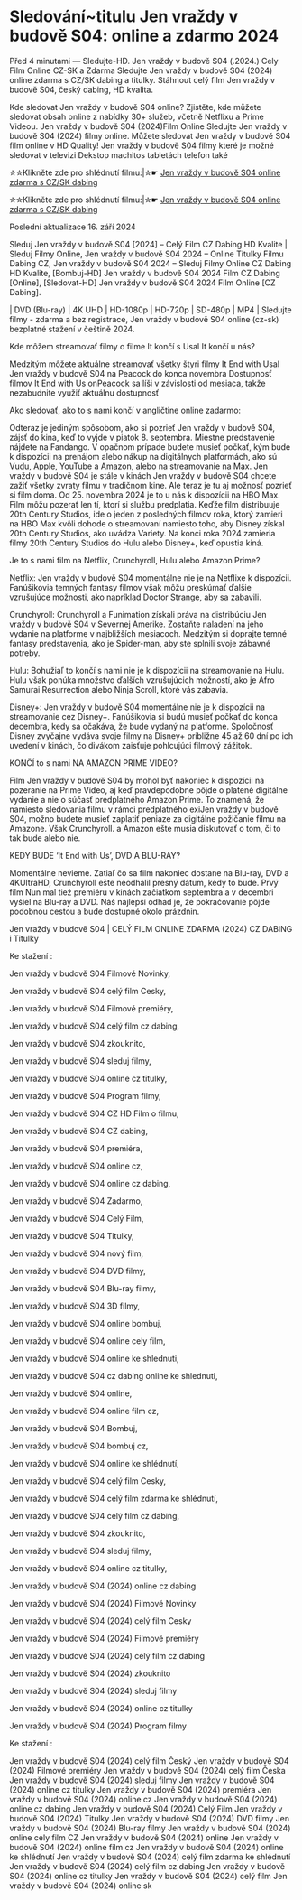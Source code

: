 # Sledování~titulu Jen vraždy v budově S04: online a zdarmo 2024

Před 4 minutami — Sledujte-HD. Jen vraždy v budově S04 (.2024.) Cely Film Online CZ-SK a Zdarma
Sledujte Jen vraždy v budově S04 (2024) online zdarma s CZ/SK dabing a titulky. Stáhnout celý film Jen vraždy v budově S04, český dabing, HD kvalita.

Kde sledovat Jen vraždy v budově S04 online? Zjistěte, kde můžete sledovat obsah online z nabídky 30+ služeb, včetně Netflixu a Prime Videou. Jen vraždy v budově S04 (2024)Film Online Sledujte Jen vraždy v budově S04 (2024) filmy online. Můžete sledovat Jen vraždy v budově S04 film online v HD Quality! Jen vraždy v budově S04 filmy které je možné sledovat v televizi Dekstop machitos tabletách telefon také

✮✮Klikněte zde pro shlédnutí filmu:|✮☛ [Jen vraždy v budově S04 online zdarma s CZ/SK dabing](https://onlinecz-skdabingtitulkyzdarmo.blogspot.com/2024/09/jen-vrazdy-v-budove-s04-cely-film.html)

✮✮Klikněte zde pro shlédnutí filmu:|✮☛ [Jen vraždy v budově S04 online zdarma s CZ/SK dabing](https://onlinecz-skdabingtitulkyzdarmo.blogspot.com/2024/09/jen-vrazdy-v-budove-s04-cely-film.html)

Poslední aktualizace 16. září 2024


Sleduj Jen vraždy v budově S04 [2024] – Celý Film CZ Dabing HD Kvalite | Sleduj Filmy Online, Jen vraždy v budově S04 2024 – Online Titulky Filmu Dabing CZ, Jen vraždy v budově S04 2024 – Sleduj Filmy Online CZ Dabing HD Kvalite, [Bombuj-HD] Jen vraždy v budově S04 2024 Film CZ Dabing [Online], [Sledovat-HD] Jen vraždy v budově S04 2024 Film Online [CZ Dabing].

| DVD (Blu-ray) | 4K UHD | HD-1080p | HD-720p | SD-480p | MP4 | Sledujte filmy - zdarma a bez registrace, Jen vraždy v budově S04 online (cz-sk) bezplatné stažení v češtině 2024.

Kde môžem streamovať filmy o filme It končí s Usal It končí u nás?

Medzitým môžete aktuálne streamovať všetky štyri filmy It End with Usal Jen vraždy v budově S04 na Peacock do konca novembra Dostupnosť filmov It End with Us onPeacock sa líši v závislosti od mesiaca, takže nezabudnite využiť aktuálnu dostupnosť

Ako sledovať, ako to s nami končí v angličtine online zadarmo:

Odteraz je jediným spôsobom, ako si pozrieť Jen vraždy v budově S04, zájsť do kina, keď to vyjde v piatok 8. septembra. Miestne predstavenie nájdete na Fandango. V opačnom prípade budete musieť počkať, kým bude k dispozícii na prenájom alebo nákup na digitálnych platformách, ako sú Vudu, Apple, YouTube a Amazon, alebo na streamovanie na Max. Jen vraždy v budově S04 je stále v kinách Jen vraždy v budově S04 chcete zažiť všetky zvraty filmu v tradičnom kine. Ale teraz je tu aj možnosť pozrieť si film doma. Od 25. novembra 2024 je to u nás k dispozícii na HBO Max. Film môžu pozerať len tí, ktorí si službu predplatia. Keďže film distribuuje 20th Century Studios, ide o jeden z posledných filmov roka, ktorý zamieri na HBO Max kvôli dohode o streamovaní namiesto toho, aby Disney získal 20th Century Studios, ako uvádza Variety. Na konci roka 2024 zamieria filmy 20th Century Studios do Hulu alebo Disney+, keď opustia kiná.

Je to s nami film na Netflix, Crunchyroll, Hulu alebo Amazon Prime?

Netflix: Jen vraždy v budově S04 momentálne nie je na Netflixe k dispozícii. Fanúšikovia temných fantasy filmov však môžu preskúmať ďalšie vzrušujúce možnosti, ako napríklad Doctor Strange, aby sa zabavili.

Crunchyroll: Crunchyroll a Funimation získali práva na distribúciu Jen vraždy v budově S04 v Severnej Amerike. Zostaňte naladení na jeho vydanie na platforme v najbližších mesiacoch. Medzitým si doprajte temné fantasy predstavenia, ako je Spider-man, aby ste splnili svoje zábavné potreby.

Hulu: Bohužiaľ to končí s nami nie je k dispozícii na streamovanie na Hulu. Hulu však ponúka množstvo ďalších vzrušujúcich možností, ako je Afro Samurai Resurrection alebo Ninja Scroll, ktoré vás zabavia.

Disney+: Jen vraždy v budově S04 momentálne nie je k dispozícii na streamovanie cez Disney+. Fanúšikovia si budú musieť počkať do konca decembra, kedy sa očakáva, že bude vydaný na platforme. Spoločnosť Disney zvyčajne vydáva svoje filmy na Disney+ približne 45 až 60 dní po ich uvedení v kinách, čo divákom zaisťuje pohlcujúci filmový zážitok.

KONČÍ to s nami NA AMAZON PRIME VIDEO?

Film Jen vraždy v budově S04 by mohol byť nakoniec k dispozícii na pozeranie na Prime Video, aj keď pravdepodobne pôjde o platené digitálne vydanie a nie o súčasť predplatného Amazon Prime. To znamená, že namiesto sledovania filmu v rámci predplatného exiJen vraždy v budově S04, možno budete musieť zaplatiť peniaze za digitálne požičanie filmu na Amazone. Však Crunchyroll. a Amazon ešte musia diskutovať o tom, či to tak bude alebo nie.

KEDY BUDE ‘It End with Us’, DVD A BLU-RAY?

Momentálne nevieme. Zatiaľ čo sa film nakoniec dostane na Blu-ray, DVD a 4KUltraHD, Crunchyroll ešte neodhalil presný dátum, kedy to bude. Prvý film Nun mal tiež premiéru v kinách začiatkom septembra a v decembri vyšiel na Blu-ray a DVD. Náš najlepší odhad je, že pokračovanie pôjde podobnou cestou a bude dostupné okolo prázdnin.

Jen vraždy v budově S04 | CELÝ FILM ONLINE ZDARMA (2024) CZ DABING i Titulky

Ke stažení :

Jen vraždy v budově S04 Filmové Novinky,

Jen vraždy v budově S04 celý film Cesky,

Jen vraždy v budově S04 Filmové premiéry,

Jen vraždy v budově S04 celý film cz dabing,

Jen vraždy v budově S04 zkouknito,

Jen vraždy v budově S04 sleduj filmy,

Jen vraždy v budově S04 online cz titulky,

Jen vraždy v budově S04 Program filmy,

Jen vraždy v budově S04 CZ HD Film o filmu,

Jen vraždy v budově S04 CZ dabing,

Jen vraždy v budově S04 premiéra,

Jen vraždy v budově S04 online cz,

Jen vraždy v budově S04 online cz dabing,

Jen vraždy v budově S04 Zadarmo,

Jen vraždy v budově S04 Celý Film,

Jen vraždy v budově S04 Titulky,

Jen vraždy v budově S04 nový film,

Jen vraždy v budově S04 DVD filmy,

Jen vraždy v budově S04 Blu-ray filmy,

Jen vraždy v budově S04 3D filmy,

Jen vraždy v budově S04 online bombuj,

Jen vraždy v budově S04 online cely film,

Jen vraždy v budově S04 online ke shlednuti,

Jen vraždy v budově S04 cz dabing online ke shlednuti,

Jen vraždy v budově S04 online,

Jen vraždy v budově S04 online film cz,

Jen vraždy v budově S04 Bombuj,

Jen vraždy v budově S04 bombuj cz,

Jen vraždy v budově S04 online ke shlédnutí,

Jen vraždy v budově S04 celý film Cesky,

Jen vraždy v budově S04 celý film zdarma ke shlédnutí,

Jen vraždy v budově S04 celý film cz dabing,

Jen vraždy v budově S04 zkouknito,

Jen vraždy v budově S04 sleduj filmy,

Jen vraždy v budově S04 online cz titulky,

Jen vraždy v budově S04 (2024) online cz dabing

Jen vraždy v budově S04 (2024) Filmové Novinky

Jen vraždy v budově S04 (2024) celý film Cesky

Jen vraždy v budově S04 (2024) Filmové premiéry

Jen vraždy v budově S04 (2024) celý film cz dabing

Jen vraždy v budově S04 (2024) zkouknito

Jen vraždy v budově S04 (2024) sleduj filmy

Jen vraždy v budově S04 (2024) online cz titulky

Jen vraždy v budově S04 (2024) Program filmy

Ke stažení :

Jen vraždy v budově S04 (2024) celý film Český Jen vraždy v budově S04 (2024) Filmové premiéry Jen vraždy v budově S04 (2024) celý film Česka Jen vraždy v budově S04 (2024) sleduj filmy Jen vraždy v budově S04 (2024) online cz titulky Jen vraždy v budově S04 (2024) premiéra Jen vraždy v budově S04 (2024) online cz Jen vraždy v budově S04 (2024) online cz dabing Jen vraždy v budově S04 (2024) Celý Film Jen vraždy v budově S04 (2024) Titulky Jen vraždy v budově S04 (2024) DVD filmy Jen vraždy v budově S04 (2024) Blu-ray filmy Jen vraždy v budově S04 (2024) online cely film CZ Jen vraždy v budově S04 (2024) online Jen vraždy v budově S04 (2024) online film cz Jen vraždy v budově S04 (2024) online ke shlédnutí Jen vraždy v budově S04 (2024) celý film zdarma ke shlédnutí Jen vraždy v budově S04 (2024) celý film cz dabing Jen vraždy v budově S04 (2024) online cz titulky Jen vraždy v budově S04 (2024) celý film Jen vraždy v budově S04 (2024) online sk
